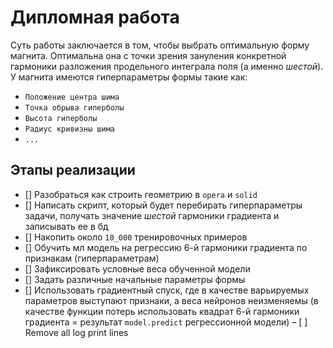 # Дипломная работа
Суть работы заключается в том, чтобы выбрать оптимальную форму магнита. Оптимальна она с точки зрения зануления конкретной гармоники разложения продельного интеграла поля (а именно *шестой*).
У магнита имеются гиперпараметры формы такие как:

- ```Положение центра шима```
- ```Точка обрыва гиперболы```
- ```Высота гиперболы```
- ```Радиус кривизны шима```
- ```...```

## Этапы реализации
- [] Разобраться как строить геометрию в ```opera``` и ```solid```
- [] Написать скрипт, который будет перебирать гиперпараметры задачи, получать значение *шестой* гармоники градиента и записывать ее в бд
- [] Накопить около ```10_000``` тренировочных примеров
- [] Обучить мл модель на регрессию 6-й гармоники градиента по признакам (гиперпараметрам)
- [] Зафиксировать условные веса обученной модели
- [] Задать различные начальные параметры формы
- [] Использовать градиентный спуск, где в качестве варьируемых параметров выступают признаки, а веса нейронов неизменяемы (в качестве функции потерь использовать квадрат 6-й гармоники градиента = результат ```model.predict``` регрессионной модели)
– [ ] Remove all log print lines

